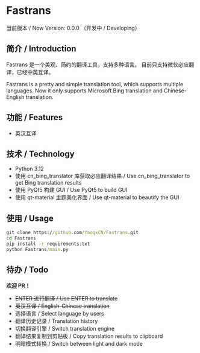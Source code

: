 # Fastrans

当前版本 / Now Version: 0.0.0 （开发中 / Developing）

## 简介 / Introduction

Fastrans 是一个美观、简约的翻译工具，支持多种语言。
目前只支持微软必应翻译，已经中英互译。

Fastrans is a pretty and simple translation tool, which supports multiple languages.
Now it only supports Microsoft Bing translation and Chinese-English translation.

## 功能 / Features

- 英汉互译

## 技术 / Technology

- Python 3.12
- 使用 cn_bing_translator 库获取必应翻译结果 / Use cn_bing_translator to get Bing translation results
- 使用 PyQt5 构建 GUI / Use PyQt5 to build GUI
- 使用 qt-material 主题美化界面 / Use qt-material to beautify the GUI

## 使用 / Usage

```cmd
git clone https://github.com/YaoqxCN/Fastrans.git
cd Fastrans
pip install -r requirements.txt
python Fastrans/main.py
```

## 待办 / Todo

**欢迎 PR！**

- ~~ENTER 进行翻译 / Use ENTER to translate~~
- ~~英汉互译 / English-Chinese translation~~
- 选择语言 / Select language by users
- 翻译历史记录 / Translation history
- 切换翻译引擎 / Switch translation engine
- 翻译结果复制到剪贴板 / Copy translation results to clipboard
- 明暗模式转换 / Switch between light and dark mode